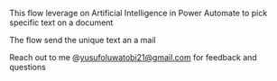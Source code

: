 This flow leverage on Artificial Intelligence in Power Automate to pick specific text on a document

The flow send the unique text an a mail 

Reach out to me @yusufoluwatobi21@gmail.com for feedback and questions
